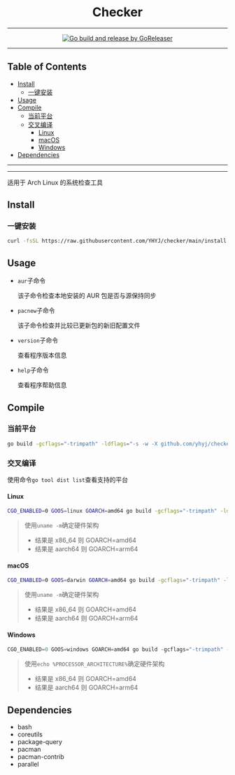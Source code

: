 <h1 align="center">Checker</h1>

<!-- File: README.md -->
<!-- Author: YJ -->
<!-- Email: yj1516268@outlook.com -->
<!-- Created Time: 2023-02-27 11:40:09 -->

---

<p align="center">
  <a href="https://github.com/YHYJ/checker/actions/workflows/release.yml"><img src="https://github.com/YHYJ/checker/actions/workflows/release.yml/badge.svg" alt="Go build and release by GoReleaser"></a>
</p>

---

## Table of Contents

<!-- vim-markdown-toc GFM -->

* [Install](#install)
  * [一键安装](#一键安装)
* [Usage](#usage)
* [Compile](#compile)
  * [当前平台](#当前平台)
  * [交叉编译](#交叉编译)
    * [Linux](#linux)
    * [macOS](#macos)
    * [Windows](#windows)
* [Dependencies](#dependencies)

<!-- vim-markdown-toc -->

---

<!------------------------------------------>
<!--       _               _              -->
<!--   ___| |__   ___  ___| | _____ _ __  -->
<!--  / __| '_ \ / _ \/ __| |/ / _ \ '__| -->
<!-- | (__| | | |  __/ (__|   <  __/ |    -->
<!--  \___|_| |_|\___|\___|_|\_\___|_|    -->
<!------------------------------------------>

---

适用于 Arch Linux 的系统检查工具

## Install

### 一键安装

```bash
curl -fsSL https://raw.githubusercontent.com/YHYJ/checker/main/install.sh | sudo bash -s
```

## Usage

- `aur`子命令

  该子命令检查本地安装的 AUR 包是否与源保持同步

- `pacnew`子命令

  该子命令检查并比较已更新包的新旧配置文件

- `version`子命令

  查看程序版本信息

- `help`子命令

  查看程序帮助信息

## Compile

### 当前平台

```bash
go build -gcflags="-trimpath" -ldflags="-s -w -X github.com/yhyj/checker/general.GitCommitHash=`git rev-parse HEAD` -X github.com/yhyj/checker/general.BuildTime=`date +%s` -X github.com/yhyj/checker/general.BuildBy=$USER" -o build/checker main.go
```

### 交叉编译

使用命令`go tool dist list`查看支持的平台

#### Linux

```bash
CGO_ENABLED=0 GOOS=linux GOARCH=amd64 go build -gcflags="-trimpath" -ldflags="-s -w -X github.com/yhyj/checker/general.GitCommitHash=`git rev-parse HEAD` -X github.com/yhyj/checker/general.BuildTime=`date +%s` -X github.com/yhyj/checker/general.BuildBy=$USER" -o build/checker main.go
```

> 使用`uname -m`确定硬件架构
>
> - 结果是 x86_64 则 GOARCH=amd64
> - 结果是 aarch64 则 GOARCH=arm64

#### macOS

```bash
CGO_ENABLED=0 GOOS=darwin GOARCH=amd64 go build -gcflags="-trimpath" -ldflags="-s -w -X github.com/yhyj/checker/general.GitCommitHash=`git rev-parse HEAD` -X github.com/yhyj/checker/general.BuildTime=`date +%s` -X github.com/yhyj/checker/general.BuildBy=$USER" -o build/checker main.go
```

> 使用`uname -m`确定硬件架构
>
> - 结果是 x86_64 则 GOARCH=amd64
> - 结果是 aarch64 则 GOARCH=arm64

#### Windows

```powershell
CGO_ENABLED=0 GOOS=windows GOARCH=amd64 go build -gcflags="-trimpath" -ldflags="-s -w -H windowsgui -X github.com/yhyj/checker/general.GitCommitHash=`git rev-parse HEAD` -X github.com/yhyj/checker/general.BuildTime=`date +%s` -X github.com/yhyj/checker/general.BuildBy=$USER" -o build/checker.exe main.go
```

> 使用`echo %PROCESSOR_ARCHITECTURE%`确定硬件架构
>
> - 结果是 x86_64 则 GOARCH=amd64
> - 结果是 aarch64 则 GOARCH=arm64

## Dependencies

- bash
- coreutils
- package-query
- pacman
- pacman-contrib
- parallel
